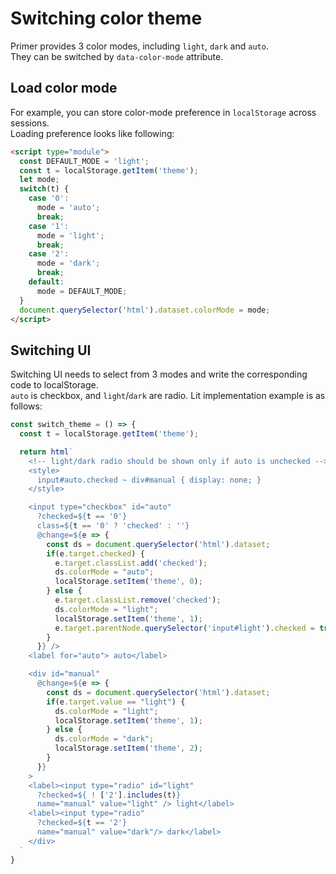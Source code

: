 Switching color theme
==============

Primer provides 3 color modes, including `light`, `dark` and `auto`.  
They can be switched by `data-color-mode` attribute.


Load color mode
----------

For example, you can store color-mode preference in `localStorage` across sessions.  
Loading preference looks like following:

```html
<script type="module">
  const DEFAULT_MODE = 'light';
  const t = localStorage.getItem('theme');
  let mode;
  switch(t) {
    case '0':
      mode = 'auto';
      break;
    case '1':
      mode = 'light';
      break;
    case '2':
      mode = 'dark';
      break;
    default:
      mode = DEFAULT_MODE;
  }
  document.querySelector('html').dataset.colorMode = mode;
</script>
```


Switching UI
-----------

Switching UI needs to select from 3 modes and write the corresponding code to localStorage.  
`auto` is checkbox, and `light`/`dark` are radio.
Lit implementation example is as follows:

```javascript
const switch_theme = () => {
  const t = localStorage.getItem('theme');

  return html`
    <!-- light/dark radio should be shown only if auto is unchecked -->
    <style>
      input#auto.checked ~ div#manual { display: none; }
    </style>

    <input type="checkbox" id="auto"
      ?checked=${t == '0'}
      class=${t == '0' ? 'checked' : ''}
      @change=${e => {
        const ds = document.querySelector('html').dataset;
        if(e.target.checked) {
          e.target.classList.add('checked');
          ds.colorMode = "auto";
          localStorage.setItem('theme', 0);
        } else {
          e.target.classList.remove('checked');
          ds.colorMode = "light";
          localStorage.setItem('theme', 1);
          e.target.parentNode.querySelector('input#light').checked = true;
        }
      }} />
    <label for="auto"> auto</label>

    <div id="manual"
      @change=${e => {
        const ds = document.querySelector('html').dataset;
        if(e.target.value == "light") {
          ds.colorMode = "light";
          localStorage.setItem('theme', 1);
        } else {
          ds.colorMode = "dark";
          localStorage.setItem('theme', 2);
        }
      }}
    >
    <label><input type="radio" id="light"
      ?checked=${ ! ['2'].includes(t)}
      name="manual" value="light" /> light</label>
    <label><input type="radio"
      ?checked=${t == '2'}
      name="manual" value="dark"/> dark</label>
    </div>
  `
}
```
